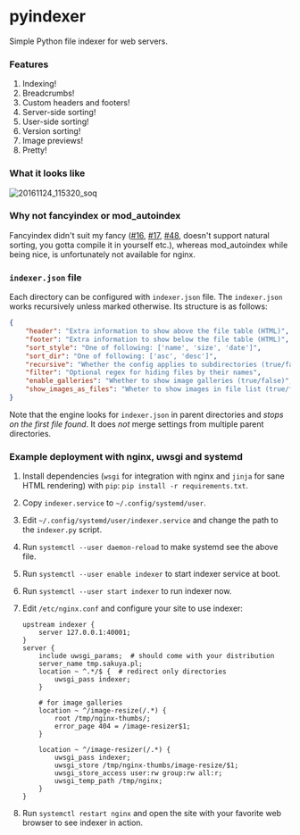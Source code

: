 pyindexer
=========

Simple Python file indexer for web servers.


### Features

1. Indexing!
2. Breadcrumbs!
3. Custom headers and footers!
4. Server-side sorting!
5. User-side sorting!
6. Version sorting!
7. Image previews!
8. Pretty!

### What it looks like

![20161124_115320_soq](https://cloud.githubusercontent.com/assets/1045476/20597637/272a5100-b245-11e6-8445-503d2ef4e9e9.png)

### Why not fancyindex or mod\_autoindex

Fancyindex didn't suit my fancy
([#16](https://github.com/aperezdc/ngx-fancyindex/issues/16),
[#17](https://github.com/aperezdc/ngx-fancyindex/issues/17),
[#48](https://github.com/aperezdc/ngx-fancyindex/issues/48), doesn't support
natural sorting, you gotta compile it in yourself etc.), whereas mod\_autoindex
while being nice, is unfortunately not available for nginx.

### `indexer.json` file

Each directory can be configured with `indexer.json` file. The `indexer.json`
works recursively unless marked otherwise. Its structure is as follows:

```json
{
    "header": "Extra information to show above the file table (HTML)",
    "footer": "Extra information to show below the file table (HTML)",
    "sort_style": "One of following: ['name', 'size', 'date']",
    "sort_dir": "One of following: ['asc', 'desc']",
    "recursive": "Whether the config applies to subdirectories (true/false)",
    "filter": "Optional regex for hiding files by their names",
    "enable_galleries": "Whether to show image galleries (true/false)",
    "show_images_as_files": "Wheter to show images in file list (true/false)"
}
```

Note that the engine looks for `indexer.json` in parent directories and *stops
on the first file found*. It does *not* merge settings
from multiple parent directories.


### Example deployment with nginx, uwsgi and systemd

1. Install dependencies (`wsgi` for integration with nginx and `jinja` for
   sane HTML rendering) with `pip`: `pip install -r requirements.txt`.
2. Copy `indexer.service` to `~/.config/systemd/user`.
3. Edit `~/.config/systemd/user/indexer.service` and change the path to the
   `indexer.py` script.
4. Run `systemctl --user daemon-reload` to make systemd see the above file.
5. Run `systemctl --user enable indexer` to start indexer service at boot.
6. Run `systemctl --user start indexer` to run indexer now.
7. Edit `/etc/nginx.conf` and configure your site to use indexer:

    ```
    upstream indexer {
        server 127.0.0.1:40001;
    }
    server {
        include uwsgi_params;  # should come with your distribution
        server_name tmp.sakuya.pl;
        location ~ ^.*/$ {  # redirect only directories
            uwsgi_pass indexer;
        }

        # for image galleries
        location ~ ^/image-resize(/.*) {
            root /tmp/nginx-thumbs/;
            error_page 404 = /image-resizer$1;
        }

        location ~ ^/image-resizer(/.*) {
            uwsgi_pass indexer;
            uwsgi_store /tmp/nginx-thumbs/image-resize/$1;
            uwsgi_store_access user:rw group:rw all:r;
            uwsgi_temp_path /tmp/nginx;
        }
    }
    ```

8. Run `systemctl restart nginx` and open the site with your favorite web
   browser to see indexer in action.
